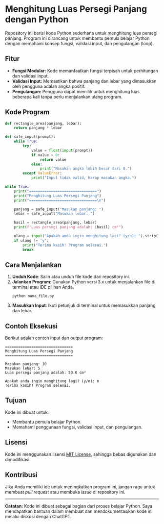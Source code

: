 # Menghitung Luas Persegi Panjang dengan Python

Repository ini berisi kode Python sederhana untuk menghitung luas persegi panjang. Program ini dirancang untuk membantu pemula belajar Python dengan memahami konsep fungsi, validasi input, dan pengulangan (loop).

## Fitur

- **Fungsi Modular:** Kode memanfaatkan fungsi terpisah untuk perhitungan dan validasi input.
- **Validasi Input:** Memastikan bahwa panjang dan lebar yang dimasukkan oleh pengguna adalah angka positif.
- **Pengulangan:** Pengguna dapat memilih untuk menghitung luas beberapa kali tanpa perlu menjalankan ulang program.

## Kode Program

```python
def rectangle_area(panjang, lebar):
    return panjang * lebar

def safe_input(prompt):
    while True:
        try:
            value = float(input(prompt))
            if value > 0:
                return value
            else:
                print("Masukan angka lebih besar dari 0.")
        except ValueError:
            print("Input tidak valid, harap masukan angka.")

while True:
    print("===============================")
    print("Menghitung Luas Persegi Panjang")
    print("===============================\n")

    panjang = safe_input("Masukan panjang: ")
    lebar = safe_input("Masukan lebar: ")

    hasil = rectangle_area(panjang, lebar)
    print(f"Luas persegi panjang adalah: {hasil} cm²")

    ulang = input("Apakah anda ingin menghitung lagi? (y/n): ").strip().lower()
    if ulang != 'y':
        print("Terima kasih! Program selesai.")
        break
```

## Cara Menjalankan

1. **Unduh Kode**: Salin atau unduh file kode dari repository ini.
2. **Jalankan Program**: Gunakan Python versi 3.x untuk menjalankan file di terminal atau IDE pilihan Anda.
   ```bash
   python nama_file.py
   ```
3. **Masukkan Input**: Ikuti petunjuk di terminal untuk memasukkan panjang dan lebar.

## Contoh Eksekusi

Berikut adalah contoh input dan output program:

```plaintext
===============================
Menghitung Luas Persegi Panjang
===============================

Masukan panjang: 10
Masukan lebar: 5
Luas persegi panjang adalah: 50.0 cm²

Apakah anda ingin menghitung lagi? (y/n): n
Terima kasih! Program selesai.
```

## Tujuan

Kode ini dibuat untuk:

- Membantu pemula belajar Python.
- Memahami penggunaan fungsi, validasi input, dan pengulangan.

## Lisensi

Kode ini menggunakan lisensi [MIT License](LICENSE), sehingga bebas digunakan dan dimodifikasi.

## Kontribusi

Jika Anda memiliki ide untuk meningkatkan program ini, jangan ragu untuk membuat _pull request_ atau membuka _issue_ di repository ini.

---

**Catatan:** Kode ini dibuat sebagai bagian dari proses belajar Python. Saya mendapatkan bantuan dalam membuat dan mendokumentasikan kode ini melalui diskusi dengan ChatGPT.
